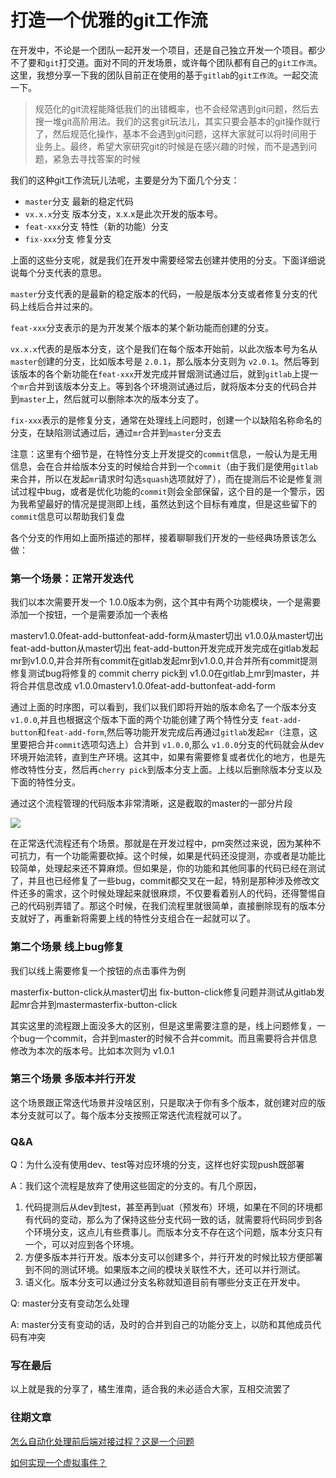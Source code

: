 # 打造一个优雅的git工作流
在开发中，不论是一个团队一起开发一个项目，还是自己独立开发一个项目。都少不了要和`git`打交道。面对不同的开发场景，或许每个团队都有自己的`git工作流`。这里，我想分享一下我的团队目前正在使用的基于`gitlab`的`git工作流`。一起交流一下。

> 规范化的git流程能降低我们的出错概率，也不会经常遇到git问题，然后去搜一堆git高阶用法。我们的这套git玩法儿，其实只要会基本的git操作就行了，然后规范化操作，基本不会遇到git问题，这样大家就可以将时间用于业务上。最终，希望大家研究git的时候是在感兴趣的时候，而不是遇到问题，紧急去寻找答案的时候

我们的这种git工作流玩儿法呢，主要是分为下面几个分支：

*   `master`分支 最新的稳定代码
*   `vx.x.x`分支 版本分支，x.x.x是此次开发的版本号。
*   `feat-xxx`分支 特性（新的功能）分支
*   `fix-xxx`分支 修复分支

上面的这些分支呢，就是我们在开发中需要经常去创建并使用的分支。下面详细说说每个分支代表的意思。

`master`分支代表的是最新的稳定版本的代码，一般是版本分支或者修复分支的代码上线后合并过来的。

`feat-xxx`分支表示的是为开发某个版本的某个新功能而创建的分支。

`vx.x.x`代表的是版本分支，这个是我们在每个版本开始前，以此次版本号为名从`master`创建的分支，比如版本号是 `2.0.1`，那么版本分支则为 `v2.0.1`。然后等到该版本的各个新功能在`feat-xxx`开发完成并冒烟测试通过后，就到`gitlab`上提一个`mr`合并到该版本分支上。等到各个环境测试通过后，就将版本分支的代码合并到`master`上，然后就可以删除本次的版本分支了。

`fix-xxx`表示的是修复分支，通常在处理线上问题时，创建一个以缺陷名称命名的分支，在缺陷测试通过后，通过`mr`合并到`master`分支去

注意：这里有个细节是，在特性分支上开发提交的`commit`信息，一般认为是无用信息，会在合并给版本分支的时候给合并到一个`commit`（由于我们是使用`gitlab`来合并，所以在发起`mr`请求时勾选`squash`选项就好了），而在提测后不论是修复测试过程中bug，或者是优化功能的`commit`则会全部保留，这个目的是一个警示，因为我希望最好的情况是提测即上线，虽然达到这个目标有难度，但是这些留下的`commit`信息可以帮助我们复盘

各个分支的作用如上面所描述的那样，接着聊聊我们开发的一些经典场景该怎么做：

### 第一个场景：正常开发迭代

我们以本次需要开发一个 1.0.0版本为例，这个其中有两个功能模块，一个是需要添加一个按钮，一个是需要添加一个表格

masterv1.0.0feat-add-buttonfeat-add-form从master切出 v1.0.0从master切出 feat-add-button从master切出 feat-add-button开发完成开发完成在gitlab发起mr到v1.0.0,并合并所有commit在gitlab发起mr到v1.0.0,并合并所有commit提测修复测试bug将修复的 commit cherry pick到 v1.0.0在gitlab上mr到master，并将合并信息改成 v1.0.0masterv1.0.0feat-add-buttonfeat-add-form

通过上面的时序图，可以看到，我们以我们即将开始的版本命名了一个版本分支 `v1.0.0`,并且也根据这个版本下面的两个功能创建了两个特性分支 `feat-add-button`和`feat-add-form`,然后等功能开发完成后再通过`gitlab`发起`mr`（注意，这里要把合并`commit`选项勾选上）合并到 `v1.0.0`,那么 `v1.0.0`分支的代码就会从dev环境开始流转，直到生产环境。这其中，如果有需要修复或者优化的地方，也是先修改特性分支，然后再`cherry pick`到版本分支上面。上线以后删除版本分支以及下面的特性分支。

通过这个流程管理的代码版本非常清晰，这是截取的master的一部分片段

![](https://p9-juejin.byteimg.com/tos-cn-i-k3u1fbpfcp/ccc8389c10394a83bfcee9bf9f5c7a35~tplv-k3u1fbpfcp-zoom-in-crop-mark:4536:0:0:0.awebp?)

在正常迭代流程还有个场景。那就是在开发过程中，pm突然过来说，因为某种不可抗力，有一个功能需要砍掉。这个时候，如果是代码还没提测，亦或者是功能比较简单，处理起来还不算麻烦。但如果是，你的功能和其他同事的代码已经在测试了，并且也已经修复了一些bug，commit都交叉在一起，特别是那种涉及修改文件还多的需求，这个时候处理起来就很麻烦，不仅要看着别人的代码，还得警惕自己的代码别弄错了。那这个时候，在我们流程里就很简单，直接删除现有的版本分支就好了，再重新将需要上线的特性分支组合在一起就可以了。

### 第二个场景 线上bug修复

我们以线上需要修复一个按钮的点击事件为例

masterfix-button-click从master切出 fix-button-click修复问题并测试从gitlab发起mr合并到mastermasterfix-button-click

其实这里的流程跟上面没多大的区别，但是这里需要注意的是，线上问题修复，一个bug一个commit，合并到master的时候不合并commit。而且需要将合并信息修改为本次的版本号。比如本次则为 v1.0.1

### 第三个场景 多版本并行开发

这个场景跟正常迭代场景并没啥区别，只是取决于你有多个版本，就创建对应的版本分支就可以了。每个版本分支按照正常迭代流程就可以了。

### Q&A

Q：为什么没有使用dev、test等对应环境的分支，这样也好实现push既部署

A：我们这个流程是放弃了使用这些固定的分支的。有几个原因，

1.  代码提测后从dev到test，甚至再到uat（预发布）环境，如果在不同的环境都有代码的变动，那么为了保持这些分支代码一致的话，就需要将代码同步到各个环境分支，这点儿有些费事儿。而版本分支不存在这个问题，版本分支只有一个，可以对应到各个环境。
2.  方便多版本并行开发。版本分支可以创建多个，并行开发的时候比较方便部署到不同的测试环境。如果版本之间的模块关联性不大，还可以并行测试。
3.  语义化。版本分支可以通过分支名称就知道目前有哪些分支正在开发中。

Q: master分支有变动怎么处理

A: master分支有变动的话，及时的合并到自己的功能分支上，以防和其他成员代码有冲突

### 写在最后

以上就是我的分享了，橘生淮南，适合我的未必适合大家，互相交流罢了

### 往期文章

[怎么自动化处理前后端对接过程？这是一个问题](https://juejin.cn/post/7112806529463484452 "https://juejin.cn/post/7112806529463484452")

[如何实现一个虚拟事件？](https://juejin.cn/post/6867513711678980109 "https://juejin.cn/post/6867513711678980109")